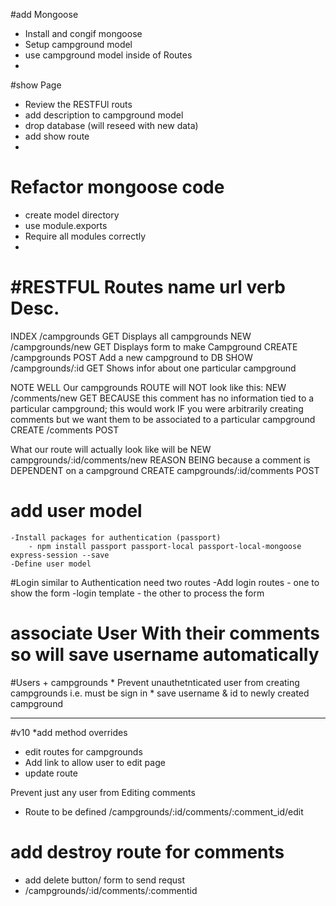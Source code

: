 #add Mongoose
* Install and congif mongoose
* Setup campground model
* use campground model inside of Routes
* 


#show Page
* Review the RESTFUl routs
* add description to campground model
* drop database (will reseed with new data)
* add show route
* 

# Refactor mongoose code
* create model directory
* use module.exports
* Require all modules correctly 
* 

#RESTFUL Routes
name        url                  verb        Desc.
==================================================
INDEX       /campgrounds        GET         Displays all campgrounds
NEW         /campgrounds/new    GET         Displays form to make Campground
CREATE      /campgrounds        POST        Add a new campground to DB
SHOW        /campgrounds/:id    GET         Shows infor about one particular campground

NOTE WELL
Our campgrounds ROUTE will NOT look like this: 
NEW         /comments/new       GET    BECAUSE this comment has no information tied to a particular campground; this would work IF you were arbitrarily creating comments but we want them to be associated to a particular campground 
CREATE      /comments           POST


What our route will actually look like will be
NEW        campgrounds/:id/comments/new   REASON BEING because a comment is DEPENDENT on a campground 
CREATE      campgrounds/:id/comments           POST

# add user model    
    -Install packages for authentication (passport)
        - npm install passport passport-local passport-local-mongoose express-session --save
    -Define user model 
    
#Login similar to Authentication need two routes
    -Add login routes - one to show the form
    -login template - the other to process the form 
    

# associate User With their comments so will save username automatically 
    

#Users + campgrounds
    * Prevent unauthetnticated user from creating campgrounds i.e. must be sign in
    * save username & id to newly created campground
    
    
---------------------------------
 #v10
 *add method overrides
 * edit routes for campgrounds
 * Add link to allow user to edit page
 * update route


Prevent just any user from Editing comments
* Route to be defined /campgrounds/:id/comments/:comment_id/edit

# add destroy route for comments
* add delete button/ form to send requst 
* /campgrounds/:id/comments/:commentid

